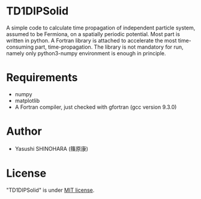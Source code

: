 # TD1DIPSolid

A simple code to calculate time propagation of independent particle system, assumed to be Fermiona,  on a spatially periodic potential.
Most part is written in python. A Fortran library is attached to accelerate the most time-consuming part, time-propagation. The library is not mandatory for run, namely only python3-numpy environment is enough in principle.

# Requirements 
 
* numpy
* matplotlib
* A Fortran compiler, just checked with gfortran (gcc version 9.3.0)

# Author

* Yasushi SHINOHARA (篠原康)

 
# License
 
"TD1DIPSolid" is under [MIT license](https://en.wikipedia.org/wiki/MIT_License).
